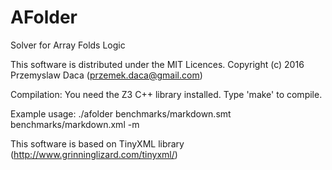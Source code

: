 # AFolder
Solver for Array Folds Logic

This software is distributed under the MIT Licences.
Copyright (c) 2016 Przemyslaw Daca (przemek.daca@gmail.com)

Compilation:
You need the Z3 C++ library installed. Type 'make' to compile.

Example usage:
./afolder benchmarks/markdown.smt benchmarks/markdown.xml -m

This software is based on TinyXML library
(http://www.grinninglizard.com/tinyxml/)

